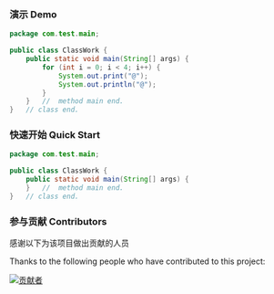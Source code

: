 ###  演示    Demo

```java
package com.test.main;

public class ClassWork {
    public static void main(String[] args) {
        for (int i = 0; i < 4; i++) {
            System.out.print("@");
            System.out.println("@");
        }
    }   //  method main end.
}   // class end.
```

### 快速开始   Quick Start

```java
package com.test.main;

public class ClassWork {
    public static void main(String[] args) {
    }   //  method main end.
}   // class end.

```

### 参与贡献   Contributors

感谢以下为该项目做出贡献的人员

Thanks to the following people who have contributed to this project:

[![贡献者](https://img.shields.io/github/contributors/nine0703/JavaTestPath.svg?label=贡献者)](https://github.com//nine0703/JavaTestPath/graphs/contributors)
